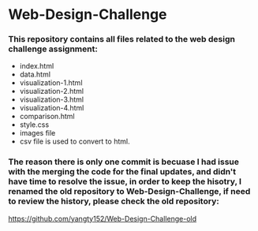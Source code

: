 # Web-Design-Challenge

### This repository contains all files related to the web design challenge assignment:
* index.html
* data.html
* visualization-1.html
* visualization-2.html
* visualization-3.html
* visualization-4.html
* comparison.html
* style.css
* images file
* csv file is used to convert to html.

### The reason there is only one commit is becuase I had issue with the merging the code for the final updates, and didn't have time to resolve the issue, in order to keep the hisotry, I renamed the old repository to Web-Design-Challenge, if need to review the history, please check the old repository:
https://github.com/yangty152/Web-Design-Challenge-old

